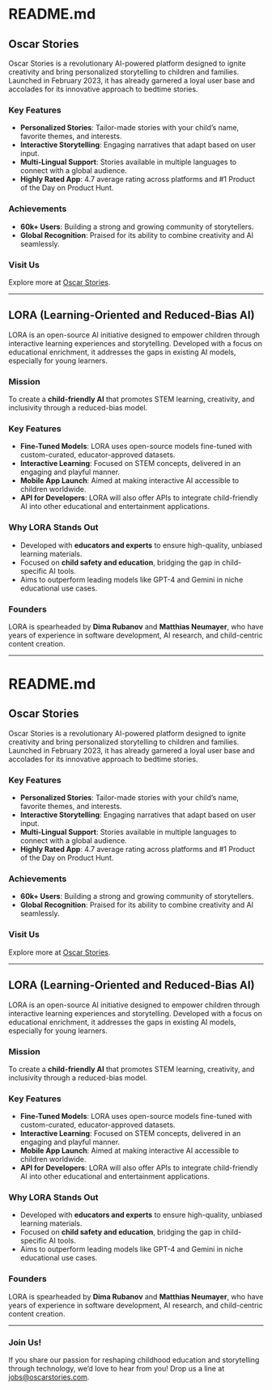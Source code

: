 # README.md

## Oscar Stories

Oscar Stories is a revolutionary AI-powered platform designed to ignite creativity and bring personalized storytelling to children and families. Launched in February 2023, it has already garnered a loyal user base and accolades for its innovative approach to bedtime stories.

### Key Features
- **Personalized Stories**: Tailor-made stories with your child’s name, favorite themes, and interests.  
- **Interactive Storytelling**: Engaging narratives that adapt based on user input.  
- **Multi-Lingual Support**: Stories available in multiple languages to connect with a global audience.  
- **Highly Rated App**: 4.7 average rating across platforms and #1 Product of the Day on Product Hunt.  

### Achievements
- **60k+ Users**: Building a strong and growing community of storytellers.  
- **Global Recognition**: Praised for its ability to combine creativity and AI seamlessly.  

### Visit Us
Explore more at [Oscar Stories](https://oscarstories.com).

---

## LORA (Learning-Oriented and Reduced-Bias AI)

LORA is an open-source AI initiative designed to empower children through interactive learning experiences and storytelling. Developed with a focus on educational enrichment, it addresses the gaps in existing AI models, especially for young learners.

### Mission
To create a **child-friendly AI** that promotes STEM learning, creativity, and inclusivity through a reduced-bias model.

### Key Features
- **Fine-Tuned Models**: LORA uses open-source models fine-tuned with custom-curated, educator-approved datasets.  
- **Interactive Learning**: Focused on STEM concepts, delivered in an engaging and playful manner.  
- **Mobile App Launch**: Aimed at making interactive AI accessible to children worldwide.  
- **API for Developers**: LORA will also offer APIs to integrate child-friendly AI into other educational and entertainment applications.  

### Why LORA Stands Out
- Developed with **educators and experts** to ensure high-quality, unbiased learning materials.  
- Focused on **child safety and education**, bridging the gap in child-specific AI tools.  
- Aims to outperform leading models like GPT-4 and Gemini in niche educational use cases.

### Founders
LORA is spearheaded by **Dima Rubanov** and **Matthias Neumayer**, who have years of experience in software development, AI research, and child-centric content creation.

---

# README.md

## Oscar Stories

Oscar Stories is a revolutionary AI-powered platform designed to ignite creativity and bring personalized storytelling to children and families. Launched in February 2023, it has already garnered a loyal user base and accolades for its innovative approach to bedtime stories.

### Key Features
- **Personalized Stories**: Tailor-made stories with your child’s name, favorite themes, and interests.  
- **Interactive Storytelling**: Engaging narratives that adapt based on user input.  
- **Multi-Lingual Support**: Stories available in multiple languages to connect with a global audience.  
- **Highly Rated App**: 4.7 average rating across platforms and #1 Product of the Day on Product Hunt.  

### Achievements
- **60k+ Users**: Building a strong and growing community of storytellers.  
- **Global Recognition**: Praised for its ability to combine creativity and AI seamlessly.  

### Visit Us
Explore more at [Oscar Stories](https://oscarstories.com).

---

## LORA (Learning-Oriented and Reduced-Bias AI)

LORA is an open-source AI initiative designed to empower children through interactive learning experiences and storytelling. Developed with a focus on educational enrichment, it addresses the gaps in existing AI models, especially for young learners.

### Mission
To create a **child-friendly AI** that promotes STEM learning, creativity, and inclusivity through a reduced-bias model.

### Key Features
- **Fine-Tuned Models**: LORA uses open-source models fine-tuned with custom-curated, educator-approved datasets.  
- **Interactive Learning**: Focused on STEM concepts, delivered in an engaging and playful manner.  
- **Mobile App Launch**: Aimed at making interactive AI accessible to children worldwide.  
- **API for Developers**: LORA will also offer APIs to integrate child-friendly AI into other educational and entertainment applications.  

### Why LORA Stands Out
- Developed with **educators and experts** to ensure high-quality, unbiased learning materials.  
- Focused on **child safety and education**, bridging the gap in child-specific AI tools.  
- Aims to outperform leading models like GPT-4 and Gemini in niche educational use cases.

### Founders
LORA is spearheaded by **Dima Rubanov** and **Matthias Neumayer**, who have years of experience in software development, AI research, and child-centric content creation.

---

### Join Us!
If you share our passion for reshaping childhood education and storytelling through technology, we’d love to hear from you! Drop us a line at [jobs@oscarstories.com](mailto:jobs@oscarstories.com).  
